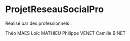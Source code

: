 # ProjetReseauSocialPro
Réalisé par des professionnels : 

Théo MAES
Loïc MATHIEU
Philippe VENET
Camille BINET
